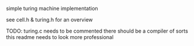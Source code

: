 simple turing machine implementation

see cell.h & turing.h for an overview

TODO:
  turing.c needs to be commented
  there should be a compiler of sorts
  this readme needs to look more professional
